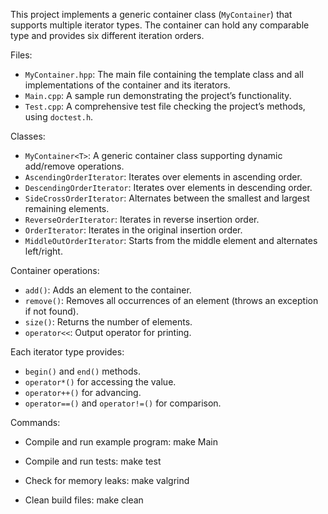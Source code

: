 
This project implements a generic container class (`MyContainer`) that supports multiple iterator types. The container can hold any comparable type and provides six different iteration orders.

Files:

* `MyContainer.hpp`: The main file containing the template class and all implementations of the container and its iterators.
* `Main.cpp`: A sample run demonstrating the project’s functionality.
* `Test.cpp`: A comprehensive test file checking the project’s methods, using `doctest.h`.

Classes:

* `MyContainer<T>`: A generic container class supporting dynamic add/remove operations.
* `AscendingOrderIterator`: Iterates over elements in ascending order.
* `DescendingOrderIterator`: Iterates over elements in descending order.
* `SideCrossOrderIterator`: Alternates between the smallest and largest remaining elements.
* `ReverseOrderIterator`: Iterates in reverse insertion order.
* `OrderIterator`: Iterates in the original insertion order.
* `MiddleOutOrderIterator`: Starts from the middle element and alternates left/right.

Container operations:

* `add()`: Adds an element to the container.
* `remove()`: Removes all occurrences of an element (throws an exception if not found).
* `size()`: Returns the number of elements.
* `operator<<`: Output operator for printing.

Each iterator type provides:

* `begin()` and `end()` methods.
* `operator*()` for accessing the value.
* `operator++()` for advancing.
* `operator==()` and `operator!=()` for comparison.

Commands:

* Compile and run example program:
  make Main

* Compile and run tests:
  make test

* Check for memory leaks:
  make valgrind

* Clean build files:
  make clean
